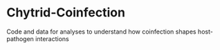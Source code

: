# Chytrid-Coinfection
Code and data for analyses to understand how coinfection shapes host-pathogen interactions

